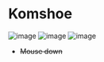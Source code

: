 # Komshoe
![image](https://user-images.githubusercontent.com/58357980/161397023-d20f5401-4c89-4300-9457-f2bebd381a1d.png)
![image](https://user-images.githubusercontent.com/58357980/161397034-7e4c6583-9944-44fd-af12-4dbcb6c5cd9b.png)
![image](https://user-images.githubusercontent.com/58357980/161397058-0ac9afac-f1f1-43b7-acf9-73fb18dd4b5b.png)

<ul>
<li><strike>Mouse down</strike></li>
</ul>
